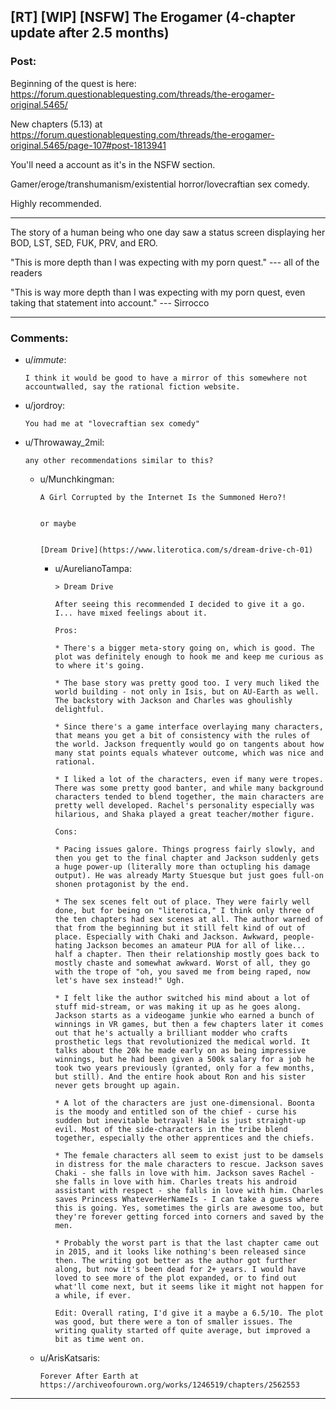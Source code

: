 ## [RT] [WIP] [NSFW] The Erogamer (4-chapter update after 2.5 months)

### Post:

Beginning of the quest is here: https://forum.questionablequesting.com/threads/the-erogamer-original.5465/

New chapters (5.13) at https://forum.questionablequesting.com/threads/the-erogamer-original.5465/page-107#post-1813941

You'll need a account as it's in the NSFW section.

Gamer/eroge/transhumanism/existential horror/lovecraftian sex comedy. 

Highly recommended.

----

The story of a human being who one day saw a status screen displaying her BOD, LST, SED, FUK, PRV, and ERO.

"This is more depth than I was expecting with my porn quest." --- all of the readers

"This is way more depth than I was expecting with my porn quest, even taking that statement into account." --- Sirrocco

---

### Comments:

- u/_immute_:
  ```
  I think it would be good to have a mirror of this somewhere not accountwalled, say the rational fiction website.
  ```

- u/jordroy:
  ```
  You had me at "lovecraftian sex comedy"
  ```

- u/Throwaway_2mil:
  ```
  any other recommendations similar to this?
  ```

  - u/Munchkingman:
    ```
    A Girl Corrupted by the Internet Is the Summoned Hero?!


    or maybe


    [Dream Drive](https://www.literotica.com/s/dream-drive-ch-01)
    ```

    - u/AurelianoTampa:
      ```
      > Dream Drive

      After seeing this recommended I decided to give it a go. I... have mixed feelings about it. 

      Pros:

      * There's a bigger meta-story going on, which is good. The plot was definitely enough to hook me and keep me curious as to where it's going. 

      * The base story was pretty good too. I very much liked the world building - not only in Isis, but on AU-Earth as well. The backstory with Jackson and Charles was ghoulishly delightful. 

      * Since there's a game interface overlaying many characters, that means you get a bit of consistency with the rules of the world. Jackson frequently would go on tangents about how many stat points equals whatever outcome, which was nice and rational.

      * I liked a lot of the characters, even if many were tropes. There was some pretty good banter, and while many background characters tended to blend together, the main characters are pretty well developed. Rachel's personality especially was hilarious, and Shaka played a great teacher/mother figure. 

      Cons:

      * Pacing issues galore. Things progress fairly slowly, and then you get to the final chapter and Jackson suddenly gets a huge power-up (literally more than octupling his damage output). He was already Marty Stuesque but just goes full-on shonen protagonist by the end.

      * The sex scenes felt out of place. They were fairly well done, but for being on "literotica," I think only three of the ten chapters had sex scenes at all. The author warned of that from the beginning but it still felt kind of out of place. Especially with Chaki and Jackson. Awkward, people-hating Jackson becomes an amateur PUA for all of like... half a chapter. Then their relationship mostly goes back to mostly chaste and somewhat awkward. Worst of all, they go with the trope of "oh, you saved me from being raped, now let's have sex instead!" Ugh. 

      * I felt like the author switched his mind about a lot of stuff mid-stream, or was making it up as he goes along. Jackson starts as a videogame junkie who earned a bunch of winnings in VR games, but then a few chapters later it comes out that he's actually a brilliant modder who crafts prosthetic legs that revolutionized the medical world. It talks about the 20k he made early on as being impressive winnings, but he had been given a 500k salary for a job he took two years previously (granted, only for a few months, but still). And the entire hook about Ron and his sister never gets brought up again.

      * A lot of the characters are just one-dimensional. Boonta is the moody and entitled son of the chief - curse his sudden but inevitable betrayal! Hale is just straight-up evil. Most of the side-characters in the tribe blend together, especially the other apprentices and the chiefs. 

      * The female characters all seem to exist just to be damsels in distress for the male characters to rescue. Jackson saves Chaki - she falls in love with him. Jackson saves Rachel - she falls in love with him. Charles treats his android assistant with respect - she falls in love with him. Charles saves Princess WhateverHerNameIs - I can take a guess where this is going. Yes, sometimes the girls are awesome too, but they're forever getting forced into corners and saved by the men.

      * Probably the worst part is that the last chapter came out in 2015, and it looks like nothing's been released since then. The writing got better as the author got further along, but now it's been dead for 2+ years. I would have loved to see more of the plot expanded, or to find out what'll come next, but it seems like it might not happen for a while, if ever.

      Edit: Overall rating, I'd give it a maybe a 6.5/10. The plot was good, but there were a ton of smaller issues. The writing quality started off quite average, but improved a bit as time went on.
      ```

  - u/ArisKatsaris:
    ```
    Forever After Earth at https://archiveofourown.org/works/1246519/chapters/2562553
    ```

---

